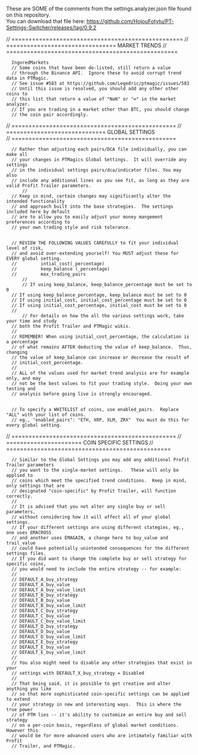 
These are SOME of the comments from the settings.analyzer.json file found on this repository.  
You can download that file here: https://github.com/HojouFotytu/PT-Settings-Switcher/releases/tag/0.9.2  


// ==================================================
// ================================  MARKET TRENDS
// ==================================================

      IngoredMarkets
      // Some coins that have been de-listed, still return a value
      // through the Binance API.  Ignore these to avoid corrupt trend data in PTMagic.
      // See issue #583 at https://github.com/Legedric/ptmagic/issues/583
      // Until this issue is resolved, you should add any other other coins to
      // this list that return a value of "NaN" or "∞" in the market analyzer.
      // If you are trading in a market other than BTC, you should change
      // the coin pair accordingly.
      
      
// ================================================
// =============================  GLOBAL SETTINGS  
// ================================================

	  // Rather than adjusting each pairs/DCA file individually, you can make all
	  // your changes in PTMagics Global Settings.  It will override any settings 
	  // in the individual settings pairs/dca/indicator files. You may also 
	  // include any additional lines as you see fit, as long as they are valid Profit Trailer parameters. 
          //	  
	  // Keep in mind, certain changes may significantly alter the intended functionality 
	  // and approach built into the base strategies.  The settings included here by default 
	  // are to allow you to easily adjust your money mangement preferences according to 
	  // your own trading style and risk tolerance.  


	  // REVIEW THE FOLLOWING VALUES CAREFULLY to fit your individual level of risk,
	  // and avoid over-extending yourself! You MUST adjust these for EVERY global setting.
	  //         intial_cost(_percentage)
	  //         keep_balance (_percentage)
	  //         max_trading_pairs
          // 
          // If using keep_balance, keep_balance_percentage must be set to 0
	  // If using keep_balance_percentage, keep_balance must be set to 0
	  // If using initial_cost, initial_cost_percentage must be set to 0
	  // If using initial_cost_percentage, initial_cost must be set to 0
	  //         
          // For details on how the all the various settings work, take your time and study
	  // both the Profit Trailer and PTMagic wikis.
	  //
	  // REMEMBER! When using initial_cost_percentage, the calculation is a percentage
	  // of what remains AFTER deducting the value of keep_balance.  Thus, changing
	  // the value of keep_balance can increase or decrease the result of 
	  // initial_cost_percentage.
	  // 
	  // ALL of the values used for market trend analysis are for example only, and may
	  // not be the best values to fit your trading style.  Doing your own testing and 
	  // analysis before going live is strongly encouraged.	  


	  // To specify a WHITELIST of coins, use enabled_pairs.  Replace "ALL" with your list of coins. 
	  // eg., "enabled_pairs": "ETH, XRP, XLM, ZRX"  You must do this for every global setting.
    
    
// ================================================
// ======================  COIN SPECIFIC SETTINGS 
// ================================================

	  // Similar to the Global Settings you may add any additional Profit Trailer parameters
	  // you want to the single-market settings.   These will only be applied to
	  // coins which meet the specified trend conditions.  Keep in mind, only settings that are 
	  // designated "coin-specific" by Profit Trailer, will function correctly.
	  // 
	  // It is advised that you not alter any single buy or sell parameters,
	  // without considering how it will affect all of your global settings.
	  // If your different settings are using different stategies, eg., one uses EMACROSS
	  // and another uses EMAGAIN, a change here to buy_value and trail_value
	  // could have potentially unintended consequences for the different settings files.
	  // If you did want to change the complete buy or sell strategy for specific coins,
	  // you would need to include the entire strategy -- for example:
	  //
	  // DEFAULT_A_buy_strategy
	  // DEFAULT_A_buy_value
	  // DEFAULT_A_buy_value_limit
	  // DEFAULT_B_buy_strategy
	  // DEFAULT_B_buy_value
	  // DEFAULT_B_buy_value_limit
	  // DEFAULT_C_buy_strategy
	  // DEFAULT_C_buy_value
	  // DEFAULT_C_buy_value_limit
	  // DEFAULT_D_buy_strategy
	  // DEFAULT_D_buy_value
	  // DEFAULT_D_buy_value_limit
	  // DEFAULT_E_buy_strategy
	  // DEFAULT_E_buy_value
	  // DEFAULT_E_buy_value_limit
	  //
	  // You also might need to disable any other strategies that exist in your 
	  // settings with DEFAULT_X_buy_strategy = Disabled
	  //
	  // That being said, it is possible to get creative and alter anything you like
	  // so that more sophisticated coin-specific settings can be applied to extend
	  // your strategy in new and interesting ways.  This is where the true power 
	  // of PTM lies -- it's ability to customize an entire buy and sell strategy 
	  // on a per-coin basis, regardless of global market conditions.  However this 
	  // would be for more advanced users who are intimately familiar with Profit
	  // Trailer, and PTMagic.
  
    
    
    
